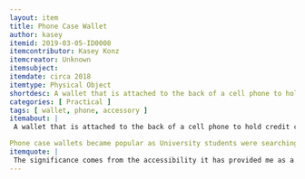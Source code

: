 ```yaml
---
layout: item
title: Phone Case Wallet 
author: kasey
itemid: 2019-03-05-ID0008
itemcontributor: Kasey Konz
itemcreator: Unknown
itemsubject: 
itemdate: circa 2018
itemtype: Physical Object
shortdesc: A wallet that is attached to the back of a cell phone to hold credit cards, debit cards, ID, etc. Black with IU logo and recreational sports imprinted on it. It is important because it is always being used.
categories: [ Practical ]
tags: [ wallet, phone, accessory ]
itemabout: |
 A wallet that is attached to the back of a cell phone to hold credit cards, debit cards, ID, etc. Black with IU logo and recreational sports imprinted on it.

Phone case wallets became popular as University students were searching for ways to keep all of their important belongings in one place. Phone wallets, such as this one, are what would typically be found on the back of a student’s phone. These phone wallets in particular are offered from the student recreation center for free. The Recreation center offers these to help students with carrying ID’s and credit cards when they are wearing athletic apparel that lacks pockets. With room to carry up to 4 cards, importance of carrying a wallet is significantly diminished. Additionally, technological advancements have lessened the importance of physical currency and has made digital purchases much more convenient. 
itemquote: |
 The significance comes from the accessibility it has provided me as a student and the ability to not carry around a wallet when absolutely necessary. This keeps the objects that are extremely important to me centrally located all in one spot so I don't have to keep track of more than one thing. 
---
```

